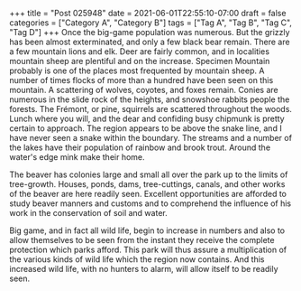+++
title = "Post 025948"
date = 2021-06-01T22:55:10-07:00
draft = false
categories = ["Category A", "Category B"]
tags = ["Tag A", "Tag B", "Tag C", "Tag D"]
+++
Once the big-game population was numerous. But the grizzly has been almost exterminated, and only a few black bear remain. There are a few mountain lions and elk. Deer are fairly common, and in localities mountain sheep are plentiful and on the increase. Specimen Mountain probably is one of the places most frequented by mountain sheep. A number of times flocks of more than a hundred have been seen on this mountain. A scattering of wolves, coyotes, and foxes remain. Conies are numerous in the slide rock of the heights, and snowshoe rabbits people the forests. The Frémont, or pine, squirrels are scattered throughout the woods. Lunch where you will, and the dear and confiding busy chipmunk is pretty certain to approach. The region appears to be above the snake line, and I have never seen a snake within the boundary. The streams and a number of the lakes have their population of rainbow and brook trout. Around the water's edge mink make their home.

The beaver has colonies large and small all over the park up to the limits of tree-growth. Houses, ponds, dams, tree-cuttings, canals, and other works of the beaver are here readily seen. Excellent opportunities are afforded to study beaver manners and customs and to comprehend the influence of his work in the conservation of soil and water.

Big game, and in fact all wild life, begin to increase in numbers and also to allow themselves to be seen from the instant they receive the complete protection which parks afford. This park will thus assure a multiplication of the various kinds of wild life which the region now contains. And this increased wild life, with no hunters to alarm, will allow itself to be readily seen.
